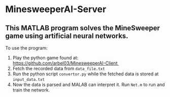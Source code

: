 # MinesweeperAI-Server

## This MATLAB program solves the MineSweeper game using artificial neural networks.

To use the program: 
1) Play the python game found at: https://github.com/arbel03/MinesweeperAI-Client 
2) Fetch the recorded data from ```data_file.txt```
3) Run the python script ```convertor.py``` while the fetched data is stored at ```input_data.txt```
4) Now the data is parsed and MALAB can interpret it. Run ```Net.m``` to run and train the network.
